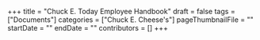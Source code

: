 +++
title = "Chuck E. Today Employee Handbook"
draft = false
tags = ["Documents"]
categories = ["Chuck E. Cheese's"]
pageThumbnailFile = ""
startDate = ""
endDate = ""
contributors = []
+++
